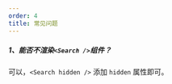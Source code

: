 ```yaml
---
order: 4
title: 常见问题
---
```


##### 1、能否不渲染`<Search />`组件？

可以，`<Search hidden />` 添加 `hidden` 属性即可。
